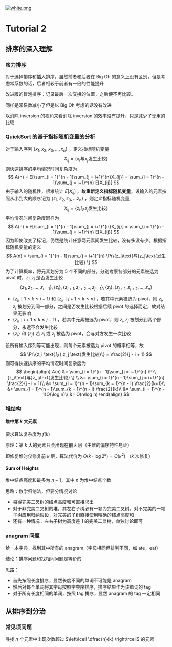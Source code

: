 [![white.png](https://i.loli.net/2019/04/11/5cae134487910.png)](https://github.com/i1123581321/NJU-open-resource)

# Tutorial 2

## 排序的深入理解

### 蛮力排序

对于选择排序和插入排序，虽然前者和后者在 Big Oh 的意义上没有区别，但是考虑常系数的话，后者相较于前者有一倍的性能提升

改进版的冒泡排序：记录最后一次交换的位置，之后便不再比较。

同样是常系数减小了但是以 Big Oh 考虑的话没有改进

以消除 inversion 的视角来看消除 inversion 的效率没有提升，只是减少了无用的比较

### QuickSort 的基于指标随机变量的分析

对于输入序列 $\{x_1, x_2, x_3, \dots ,x_n\}$ ，定义指标随机变量
$$
X_{ij} = \{x_i\text{与}x_j \text{发生比较}\}
$$
则快速排序的平均情况时间复杂度为
$$
A(n) = E[\sum_{i = 1}^{n - 1}\sum_{j = i+1}^{n}X_{ij}] = \sum_{i = 1}^{n - 1}\sum_{j = i+1}^{n} E[X_{ij}]
$$
由于输入的随机性，很难统计 $E[X_{ij}]$ ，**故重新定义指标随机变量**，设输入的元素按照从小到大的顺序记为 $\{z_1, z_2, z_3, \dots z_n\}$ ，则定义指标随机变量
$$
X_{ij} = \{z_i \text{与} z_j \text{发生比较} \}
$$
平均情况时间复杂度同样为
$$
A(n) = E[\sum_{i = 1}^{n - 1}\sum_{j = i+1}^{n}X_{ij}] = \sum_{i = 1}^{n - 1}\sum_{j = i+1}^{n} E[X_{ij}]
$$
因为即使改变了标记，仍然是统计任意两元素间发生比较，没有多没有少。根据指标随机变量的定义
$$
A(n) = \sum_{i = 1}^{n - 1}\sum_{j = i+1}^{n} \Pr\{z_i\text{与}z_j\text{发生比较} \}
$$
为了计算概率，将元素划分为 5 个不同的部分，分别考察各部分的元素被选为 pivot 时，$z_i, z_j$ 是否发生比较
$$
\{z_1, z_2, \dots ,z_{i-1}\}, \{z_i\}, \{z_{i+1}, z_{i+2} \dots, z_{j-1} \}, \{z_j \}, \{z_{j+1}, z_{j+2}, \dots, z_n \}
$$

* $\{z_k \mid 1 \leqslant k \leqslant i -1\}$ 和 $\{z_k \mid j+1 \leqslant k \leqslant n\}$ ，若其中元素被选为 pivot，则 $z_i, z_j$ 被划分到同一部分，之间是否发生比较根据后续 pivot 的选择而定，故对结果无影响
* $\{z_k \mid i+ 1 \leqslant k \leqslant j - 1\}$ ，若其中元素被选为 pivot，则 $z_i, z_j$ 被划分到两个部分，永远不会发生比较
* $\{z_i\}$ 和 $\{z_j\}$ 若 $z_i$ 或 $z_j$ 被选为 pivot，会与对方发生一次比较

设所有输入序列等可能出现，则每个元素被选为 pivot 的概率相等，故
$$
\Pr\{z_i \text{与} z_j \text{发生比较}\} = \frac{2}{j - i + 1}
$$
则可得快速排序的平均情况时间复杂度为
$$
\begin{align}
A(n) &= \sum_{i = 1}^{n - 1}\sum_{j = i+1}^{n} \Pr\{z_i\text{与}z_j\text{发生比较} \} \\
&= \sum_{i = 1}^{n - 1}\sum_{j = i+1}^{n} \frac{2}{j - i + 1}\\
&= \sum_{i = 1}^{n - 1}\sum_{k = 1}^{n - i} \frac{2}{k+1}\\
&< \sum_{i = 1}^{n - 1}\sum_{k = 1}^{n - i} \frac{2}{k}\\
&= \sum_{i = 1}^{n - 1}O(\log n)\\
&= O(n\log n)
\end{align}
$$

### 堆结构

#### 堆中第 $k$ 大元素

要求算法复杂度为 $f(k)$ 

原理：第 $k$ 大的元素只会出现在前 $k$ 层（由堆的偏序特性易证）

即修复堆时仅修复前 $k$ 层，算法代价为 $O(k \cdot \log 2^k) = O(k^2)$ （$k$ 次修复）

#### Sum of Heights

堆中结点高度和最多为 $n-1$，其中 $n$ 为堆中结点个数

思路：数学归纳法，但要分情况讨论

* 易得完美二叉树的结点高度和可直接求出
* 对于非完美二叉树的堆，其左右子树必有一颗为完美二叉树，对不完美的一颗子树应用归纳假设，对完美的子树直接使用精确的结点高度和
* 还有一种情况：左右子树为高度差 1 的完美二叉树，单独讨论即可

### anagram 问题

给一本字典，找到其中所有的 anagram（字母相同但排列不同，如 ate，eat）

结论：排序问题和找相同问题是等价的

思路：

* 首先按照长度排序，显然长度不同的单词不可能是 anagram
* 然后对每个单词将其字母按照字典序排序，排序结果作为该单词的 tag
* 对于所有长度相同的单词，按照 tag 排序，显然 anagram 的 tag 一定相同

## 从排序到分治

### 常见项问题

寻找 $n$ 个元素中出现次数超过 $\left\lceil \dfrac{n}{k} \right\rceil$ 的元素

